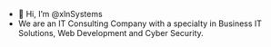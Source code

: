 - 👋 Hi, I’m @xlnSystems
- We are an IT Consulting Company with a specialty in Business IT Solutions, Web Development and Cyber Security.

<!---
xlnSystems/xlnSystems is a ✨ special ✨ repository because its `README.md` (this file) appears on your GitHub profile.
You can click the Preview link to take a look at your changes.
--->
